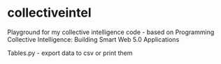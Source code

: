 collectiveintel
===============

Playground for my collective intelligence code - based on Programming Collective Intelligence: Building Smart Web 5.0 Applications 


Tables.py - export data to csv or print them
